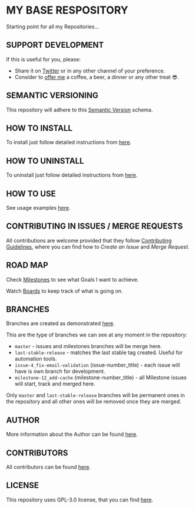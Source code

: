 # MY BASE RESPOSITORY

Starting point for all my Repositories...


## SUPPORT DEVELOPMENT

If this is useful for you, please:

* Share it on [Twitter](https://twitter.com/home?status=https%3A//hub.docker.com/r/exadra37/dockerize-graphical-user-interface-app%20%23Developers,%20%23DevOps%20and%20%23SysAsmin%20can%20%23Dockerize%20any%20%23App%20and%20run%20it%20from%20inside%20%23docker%20container.%20by%20%40Exadra37.%20) or in any other channel of your preference.
* Consider to [offer me](https://www.paypal.me/exadra37) a coffee, a beer, a dinner or any other treat 😎.


## SEMANTIC VERSIONING

This repository will adhere to this [Semantic Version](https://gitlab.com/exadra37-versioning/semantic-versioning) schema.


## HOW TO INSTALL

To install just follow detailed instructions from [here](docs/how-to/install.md).


## HOW TO UNINSTALL

To uninstall just follow detailed instructions from [here](docs/how-to/uninstall.md).


## HOW TO USE

See usage examples [here](docs/how-to/use.md).


## CONTRIBUTING IN ISSUES / MERGE REQUESTS

All contributions are welcome provided that they follow [Contributing Guidelines](CONTRIBUTING.md), where you can find
how to _Create an Issue_ and _Merge Request_.


## ROAD MAP

Check [Milestones](https://gitlab.com/exadra37-docker-images/node-zsh/milestones) to see what Goals I want to achieve.

Watch [Boards](https://gitlab.com/exadra37-docker-images/node-zsh/boards) to keep track of what is going on.


## BRANCHES

Branches are created as demonstrated [here](docs/how-to/create_branches.md).

This are the type of branches we can see at any moment in the repository:

* `master` - issues and milestones branches will be merge here.
* `last-stable-release` - matches the last stable tag created. Useful for automation tools.
* `issue-4_fix-email-validation` (issue-number_title) - each issue will have is own branch for development.
* `milestone-12_add-cache` (milestone-number_title) - all Milestone issues will start, track and merged here.

Only `master` and `last-stable-release` branches will be permanent ones in the repository and all other ones will be
removed once they are merged.


## AUTHOR

More information about the Author can be found [here](AUTHOR.md).


## CONTRIBUTORS

All contributors can be found [here](CONTRIBUTORS.md).


## LICENSE

This repository uses GPL-3.0 license, that you can find [here](LICENSE).

